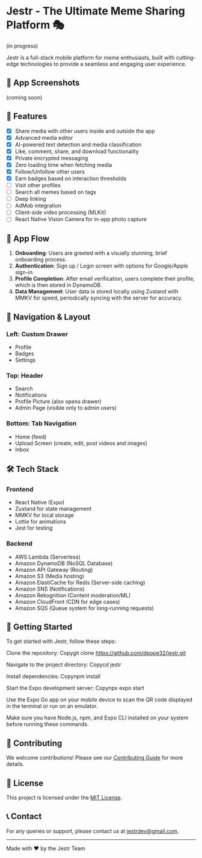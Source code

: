 # Jestr - The Ultimate Meme Sharing Platform 🎭
(in progress)

Jestr is a full-stack mobile platform for meme enthusiasts, built with cutting-edge technologies to provide a seamless and engaging user experience.

## 📱 App Screenshots
(coming soon)

## 🚀 Features

- [x] Share media with other users inside and outside the app
- [x] Advanced media editor
- [x] AI-powered text detection and media classification
- [x] Like, comment, share, and download functionality
- [x] Private encrypted messaging
- [x] Zero loading time when fetching media
- [x] Follow/Unfollow other users
- [x] Earn badges based on interaction thresholds
- [ ] Visit other profiles
- [ ] Search all memes based on tags
- [ ] Deep linking
- [ ] AdMob integration
- [ ] Client-side video processing (MLKit)
- [ ] React Native Vision Camera for in-app photo capture

## 🔄 App Flow

1. **Onboarding**: Users are greeted with a visually stunning, brief onboarding process.
2. **Authentication**: Sign up / Login screen with options for Google/Apple sign-in.
3. **Profile Completion**: After email verification, users complete their profile, which is then stored in DynamoDB.
4. **Data Management**: User data is stored locally using Zustand with MMKV for speed, periodically syncing with the server for accuracy.

## 🧭 Navigation & Layout

### Left: Custom Drawer
- Profile
- Badges
- Settings

### Top: Header
- Search
- Notifications
- Profile Picture (also opens drawer)
- Admin Page (visible only to admin users)

### Bottom: Tab Navigation
- Home (feed)
- Upload Screen (create, edit, post videos and images)
- Inbox

## 🛠 Tech Stack

### Frontend
- React Native (Expo)
- Zustand for state management
- MMKV for local storage
- Lottie for animations
- Jest for testing

### Backend
- AWS Lambda (Serverless)
- Amazon DynamoDB (NoSQL Database)
- Amazon API Gateway (Routing)
- Amazon S3 (Media hosting)
- Amazon ElastiCache for Redis (Server-side caching)
- Amazon SNS (Notifications)
- Amazon Rekognition (Content moderation/ML)
- Amazon CloudFront (CDN for edge cases)
- Amazon SQS (Queue system for long-running requests)

## 🚀 Getting Started

To get started with Jestr, follow these steps:

Clone the repository:
Copygit clone https://github.com/dpope32/jestr.git

Navigate to the project directory:
Copycd jestr

Install dependencies:
Copynpm install

Start the Expo development server:
Copynpx expo start

Use the Expo Go app on your mobile device to scan the QR code displayed in the terminal or run on an emulator.

Make sure you have Node.js, npm, and Expo CLI installed on your system before running these commands.

## 👥 Contributing

We welcome contributions! Please see our [Contributing Guide](CONTRIBUTING.md) for more details.

## 📄 License

This project is licensed under the [MIT License](LICENSE.md).

## 📞 Contact

For any queries or support, please contact us at [jestrdev@gmail.com](mailto:jestrdev@gmail.com).

---

Made with ❤️ by the Jestr Team
